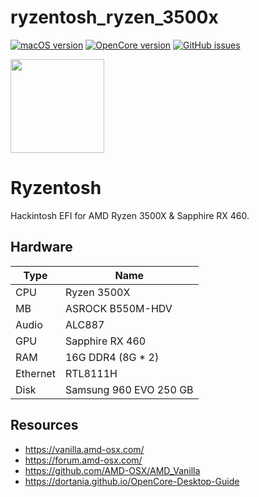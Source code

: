 # ryzentosh_ryzen_3500x



[![macOS version](https://img.shields.io/badge/macos-catalina-brightgreen.svg)](https://www.apple.com/macos) [![OpenCore version](https://img.shields.io/badge/OpenCore-0.6.4-informational.svg)](https://github.com/acidanthera/OpenCorePkg) [![GitHub issues](https://img.shields.io/github/issues/MaximumQuiet/ryzentosh.svg)](https://github.com/k0wl0n/ryzentosh_ryzen_3500x/issues)

<img src="https://communities.apple.com/kb20181115/securedImage.jsp?productid=PP145&size=240x240" width="150"/>

# Ryzentosh

Hackintosh EFI for AMD Ryzen 3500X &amp; Sapphire RX 460.

## Hardware

| Type                 | Name                              |
|----------------------|-----------------------------------|
| CPU                  | Ryzen 3500X                       |
| MB                   | ASROCK B550M-HDV                  |
| Audio                | ALC887                            |
| GPU                  | Sapphire RX 460                   |
| RAM                  | 16G DDR4 (8G * 2)                 |
| Ethernet             | RTL8111H                          |
| Disk                 | Samsung 960 EVO 250 GB            |
 
## Resources
- https://vanilla.amd-osx.com/
- https://forum.amd-osx.com/
- https://github.com/AMD-OSX/AMD_Vanilla
- https://dortania.github.io/OpenCore-Desktop-Guide 